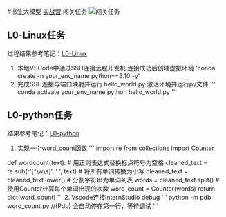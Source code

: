 #书生大模型
  [实战营](https://github.com/InternLM/Tutorial)
闯关任务
![闯关任务](https://github.com/user-attachments/assets/ba26e9e8-a6ac-42ac-9e89-67b5b1bc3a5e)

## L0-Linux任务
过程结果参考笔记：[L0-Linux](https://blog.csdn.net/LeLe_88888888/article/details/140351400?spm=1001.2014.3001.5502)
1. 本地VSCode中通过SSH连接远程开发机
   连接成功后创建虚拟环境
   'conda create -n your_env_name python==3.10 -y'
2. 完成SSH连接与端口映射并运行 hello_world.py
   激活环境并运行py文件
   '''
   conda activate your_env_name
   python hello_world.py
   '''

## L0-python任务
结果参考笔记：[L0-python](https://blog.csdn.net/LeLe_88888888/article/details/140438701?spm=1001.2014.3001.5502)
1. 实现一个word_count函数
   '''
import re
from collections import Counter
 
def wordcount(text):
    # 用正则表达式替换标点符号为空格
    cleaned_text = re.sub(r'[^\w\s]', ' ', text)
    # 将所有单词转换为小写
    cleaned_text = cleaned_text.lower()
    # 分割字符串为单词列表
    words = cleaned_text.split()
    # 使用Counter计算每个单词出现的次数
    word_count = Counter(words)
    return dict(word_count)
   '''
2. Vscode连接InternStudio debug
  '''
  python -m pdb word_count.py
  //(Pdb) 会自动停在第一行，等待调试
  '''
